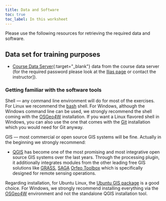 ```yaml
---
title: Data and Software
toc: true
toc_label: In this worksheet
---
```

Please use the following resources for retrieving the required data and software.


<!--more-->


## Data set for training purposes

* [Course Data Server](http://gofile.me/3Z8AJ/omf5DvyhL){:target="_blank"} data from the course data server (for the required password please look at the [Ilias page](https://ilias.uni-marburg.de/ilias.php?ref_id=2160452&cmd=frameset&cmdClass=ilrepositorygui&cmdNode=wi&baseClass=ilrepositorygui) or contact the instructor]).

### Getting familiar with the software tools

Shell — any command line environment will do for most of the exercises. For Linux we recommend the [bash](http://en.wikipedia.org/wiki/Bash_%28Unix_shell%29) shell. For Windows, although the Windows command line can be used, we strongly recommend the shell coming with the [OSGeo4W](http://trac.osgeo.org/osgeo4w) installation. If you want a Linux flavored shell in Windows, you can also use the one that comes with the [Git](http://git-scm.com/downloads) installation which you would need for Git anyway.

GIS — most commercial or open source GIS systems will be fine. Actually in the beginning we strongly recommend:

* [QGIS](HTTP://www.qgis.org/de/docs/user_manual/index.html#qgis-manual-index-reference) has become one of the most promising and most integrative open source GIS systems over the last years. Through the processing plugin, it additionally integrates modules from the other leading free GIS solutions like [GRASS](http://grass.osgeo.org/documentation/), [SAGA](http://www.saga-gis.org/en/about/references.html)
[Orfeo Toolbox](http://orfeo-toolbox.org/otb/) which is specifically designed for remote sensing operations.

Regarding installation, for Ubuntu Linux, the [Ubuntu GIS package](https://wiki.ubuntu.com/UbuntuGIS) is a good choice. For Windows, we strongly recommend installing everything via the [OSGeo4W](http://trac.osgeo.org/osgeo4w/) environment and not the standalone QGIS installation tool.






